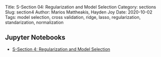 Title: S-Section 04: Regularization and Model Selection
Category: sections
Slug: section4
Author: Marios Mattheakis, Hayden Joy
Date: 2020-10-02
Tags:  model selection, cross validation, ridge, lasso, regularization, standarization, normalization

## Jupyter Notebooks

- [S-Section 4: Regularization and Model Selection ]({filename}notebook/cs109a_section_4.ipynb)

